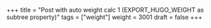 +++
title = "Post with auto weight calc 1 (EXPORT_HUGO_WEIGHT as subtree property)"
tags = ["weight"]
weight = 3001
draft = false
+++
